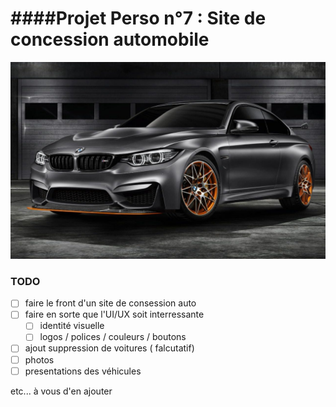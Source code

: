 ####Projet Perso n°7 :  Site de concession automobile 
===
![bmw&audi](./img/voiture2.jpg)

### TODO 

- [ ] faire le front d'un site de consession auto
- [ ] faire en sorte que l'UI/UX soit interressante 
	- [ ] identité visuelle
	- [ ] logos / polices / couleurs / boutons
- [ ] ajout suppression de voitures ( falcutatif)
- [ ] photos
- [ ] presentations des véhicules

etc... à vous d'en ajouter